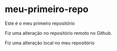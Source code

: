 # meu-primeiro-repo
Este é o meu primeiro repositório

Fiz uma alteração no repositório remoto no Github.

Fiz uma alteração local no meu repositório